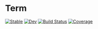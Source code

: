 # Term

[![Stable](https://img.shields.io/badge/docs-stable-blue.svg)](https://FedeClaudi.github.io/Term.jl/stable)
[![Dev](https://img.shields.io/badge/docs-dev-blue.svg)](https://FedeClaudi.github.io/Term.jl/dev)
[![Build Status](https://github.com/FedeClaudi/Term.jl/actions/workflows/CI.yml/badge.svg?branch=main)](https://github.com/FedeClaudi/Term.jl/actions/workflows/CI.yml?query=branch%3Amain)
[![Coverage](https://codecov.io/gh/FedeClaudi/Term.jl/branch/main/graph/badge.svg)](https://codecov.io/gh/FedeClaudi/Term.jl)
